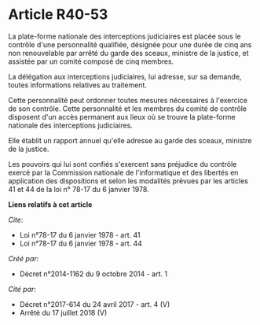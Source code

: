 # Article R40-53

La plate-forme nationale des interceptions judiciaires est placée sous le contrôle d'une personnalité qualifiée, désignée
pour une durée de cinq ans non renouvelable par arrêté du garde des sceaux, ministre de la justice, et assistée par un comité
composé de cinq membres.

La délégation aux interceptions judiciaires, lui adresse, sur sa demande, toutes informations relatives au traitement.

Cette personnalité peut ordonner toutes mesures nécessaires à l'exercice de son contrôle. Cette personnalité et les membres
du comité de contrôle disposent d'un accès permanent aux lieux où se trouve la plate-forme nationale des interceptions
judiciaires.

Elle établit un rapport annuel qu'elle adresse au garde des sceaux, ministre de la justice.

Les pouvoirs qui lui sont confiés s'exercent sans préjudice du contrôle exercé par la Commission nationale de l'informatique
et des libertés en application des dispositions et selon les modalités prévues par les articles 41 et 44 de la loi n° 78-17
du 6 janvier 1978.

**Liens relatifs à cet article**

_Cite_:

  - Loi n°78-17 du 6 janvier 1978 - art. 41
  - Loi n°78-17 du 6 janvier 1978 - art. 44

_Créé par_:

  - Décret n°2014-1162 du 9 octobre 2014 - art. 1

_Cité par_:

  - Décret n°2017-614 du 24 avril 2017 - art. 4 (V)
  - Arrêté du 17 juillet 2018 (V)
